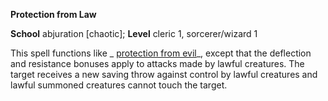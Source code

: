  **Protection from Law**

**School** abjuration [chaotic]; **Level** cleric 1, sorcerer/wizard 1

This spell functions like _ [protection from evil](protectionFromEvil#_protection-from-evil)_, except that the deflection and resistance bonuses apply to attacks made by lawful creatures. The target receives a new saving throw against control by lawful creatures and lawful summoned creatures cannot touch the target.

